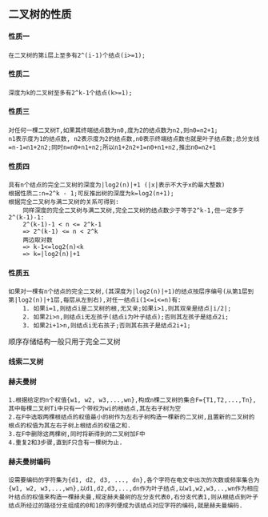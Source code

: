 ## 二叉树的性质
#### 性质一
	在二叉树的第i层上至多有2^(i-1)个结点(i>=1);
#### 性质二
	深度为k的二叉树至多有2^k-1个结点(k>=1);
#### 性质三
	对任何一棵二叉树T,如果其终端结点数为n0,度为2的结点数为n2,则n0=n2+1;
	n1表示度为1的结点数, n2表示度为2的结点数,n0表示终端结点数也就是叶子结点数;总分支线=n-1=n1+2n2;同时n=n0+n1+n2;所以n1+2n2+1=n0+n1+n2,推出n0=n2+1
#### 性质四
	具有n个结点的完全二叉树的深度为|log2(n)|+1 (|x|表示不大于x的最大整数)
	根据性质二:n=2^k - 1;可反推出树的深度为k=log2(n+1);
	根据完全二叉树与满二叉树的关系可得到:
		同样深度的完全二叉树与满二叉树,完全二叉树的结点数少于等于2^k-1,但一定多于2^(k-1)-1: 
		2^(k-1)-1 < n <= 2^k-1
		=> 2^(k-1) <= n < 2^k
		两边取对数
		=> k-1<=log2(n)<k
		=> k=|log2(n)|+1
		
#### 性质五
	如果对一棵有n个结点的完全二叉树,(其深度为|log2(n)|+1)的结点按层序编号(从第1层到第|log2(n)|+1层,每层从左到右),对任一结点i(1<=i<=n)有:
		1. 如果i=1,则结点i是二叉树的根,无又亲;如果i>1,则其双亲是结点|i/2|;
		2. 如果2i>n,则结点i无左孩子(结点i为叶子结点);否则其左孩子是结点2i;
		3. 如果2i+1>n,则结点i无右孩子;否则其右孩子是结点2i+1;



顺序存储结构一般只用于完全二叉树

#### 线索二叉树

#### 赫夫曼树
	1.根据给定的n个权值{w1, w2, w3,...,wn},构成n棵二叉树的集合F={T1,T2,...,Tn},其中每棵二叉树Ti中只有一个带权为wi的根结点,其左右子树为空
	2.在F中选取两棵根结点的权值最小的树作为左右子树构造一棵新的二叉树,且置新的二叉树的根点的权值为其左右子树上根结点的权值之和.
	3.在F中删除这两棵树,同时将新得到的二叉树加F中
	4.重复2和3步骤,直到F只含有一棵树为止.

#### 赫夫曼树编码
	设需要编码的字符集为{d1, d2, d3, ..., dn},各个字符在电文中出次的次数或频率集合为{w1, w2, w3,...,wn},以d1,d2,d3,...,dn作为叶子结点,以w1,w2,w3,..,wn作为相应叶结点的权值来构造一棵赫夫曼,规定赫夫曼树的左分支代表0,右分支代表1,则从根结点到叶子结点所经过的路径分支组成的0和1的序列便成为该结点对应字符的编码,就是赫夫曼编码.
		
		
		
		
		
		
		
		
		
		